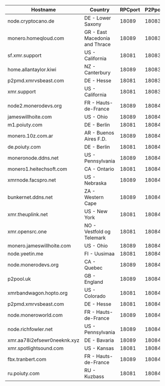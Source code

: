 Hostname | Country | RPCport | P2Pport
--- | --- | --- | ---
node.cryptocano.de | DE - Lower Saxony | 18089 | 18083
monero.homeqloud.com | GR - East Macedonia and Thrace | 18089 | 18083
sf.xmr.support | US - California | 18081 | 18083
home.allantaylor.kiwi | NZ - Canterbury | 18089 | 18083
p2pmd.xmrvsbeast.com | DE - Hesse | 18081 | 18083
xmr.support | US - California | 18081 | 18083
node2.monerodevs.org | FR - Hauts-de-France | 18089 | 18084
jameswillhoite.com | US - Ohio | 18089 | 18084
m1.poiuty.com | DE - Berlin | 18081 | 18084
monero.10z.com.ar | AR - Buenos Aires F.D. | 18089 | 18084
de.poiuty.com | DE - Berlin | 18081 | 18084
moneronode.ddns.net | US - Pennsylvania | 18089 | 18084
monero1.heitechsoft.com | CA - Ontario | 18081 | 18084
xmrnode.facspro.net | US - Nebraska | 18089 | 18084
bunkernet.ddns.net | ZA - Western Cape | 18089 | 18084
xmr.theuplink.net | US - New York | 18081 | 18084
xmr.opensrc.one | NO - Vestfold og Telemark | 18081 | 18084
monero.jameswillhoite.com | US - Ohio | 18089 | 18084
node.yeetin.me | FI - Uusimaa | 18081 | 18084
node.monerodevs.org | CA - Quebec | 18089 | 18084
p2pool.uk | GB - England | 18089 | 18084
xmrbandwagon.hopto.org | US - Colorado | 18081 | 18084
p2pmd.xmrvsbeast.com | DE - Hesse | 18081 | 18084
node.moneroworld.com | FR - Hauts-de-France | 18089 | 18084
node.richfowler.net | US - Pennsylvania | 18089 | 18084
xmr.aa78i2efsewr0neeknk.xyz | DE - Bavaria | 18089 | 18084
xmr.spotlightsound.com | US - Kansas | 18081 | 18084
fbx.tranbert.com | FR - Hauts-de-France | 18089 | 18084
ru.poiuty.com | RU - Kuzbass | 18081 | 18084
